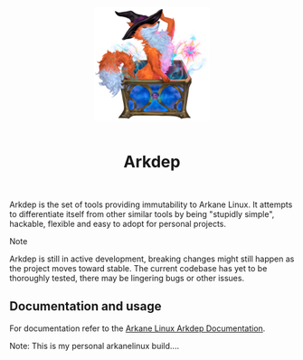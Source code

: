 <div align="center">
	<a href="https://arkanelinux.org" align="center">
		<center align="center">
			<picture>
			 	<img src="https://raw.githubusercontent.com/arkanelinux/artwork/main/originals/arkdep-logo-small.png" alt="Arkdep Logo" align="center" height="200">
			</picture>
		</center>
	</a>
	<br>
	<h1 align="center"><center>Arkdep</center></h1>
</div>
<br>

Arkdep is the set of tools providing immutability to Arkane Linux. It attempts to differentiate itself from other similar tools by being "stupidly simple", hackable, flexible and easy to adopt for personal projects.

> [!NOTE]
> Arkdep is still in active development, breaking changes might still happen as the project moves toward stable. The current codebase has yet to be thoroughly tested, there may be lingering bugs or other issues.

## Documentation and usage
For documentation refer to the [Arkane Linux Arkdep Documentation](https://docs.arkanelinux.org/arkdep/arkdep-usage/).

Note: This is my personal arkanelinux build....

